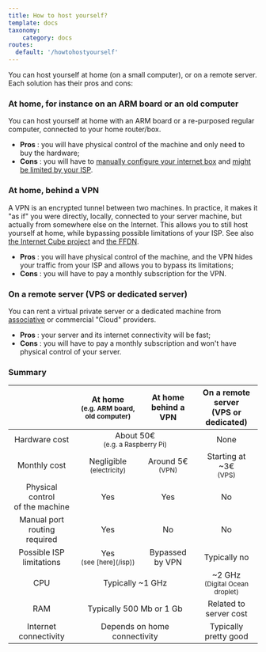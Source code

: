 ```yaml
---
title: How to host yourself?
template: docs
taxonomy:
    category: docs
routes:
  default: '/howtohostyourself'
---
```


You can host yourself at home (on a small computer), or on a remote server. Each solution has their pros and cons:

### At home, for instance on an ARM board or an old computer

You can host yourself at home with an ARM board or a re-purposed regular computer, connected to your home router/box. 

- **Pros**  : you will have physical control of the machine and only need to buy the hardware;
- **Cons**  : you will have to [manually configure your internet box](/isp_box_config) and [might be limited by your ISP](/isp).

### At home, behind a VPN

A VPN is an encrypted tunnel between two machines. In practice, it makes it "as if" you were directly, locally, connected to your server machine, but actually from somewhere else on the Internet. This allows you to still host yourself at home, while bypassing possible limitations of your ISP. See also [the Internet Cube project](https://internetcu.be/) and [the FFDN](https://www.ffdn.org/).

- **Pros** : you will have physical control of the machine, and the VPN hides your traffic from your ISP and allows you to bypass its limitations;
- **Cons** : you will have to pay a monthly subscription for the VPN.

### On a remote server (VPS or dedicated server)

You can rent a virtual private server or a dedicated machine from [associative](https://db.ffdn.org/) or commercial "Cloud" providers.

- **Pros** : your server and its internet connectivity will be fast;
- **Cons** : you will have to pay a monthly subscription and won't have physical control of your server.

### Summary

<table class="table">
    <thead>
      <tr>
        <th></th>
        <th style="text-align:center;">At home<br><small>(e.g. ARM board, old computer)</small></th>
        <th style="text-align:center;">At home<br>behind a VPN</th>
        <th style="text-align:center;">On a remote server<br>(VPS or dedicated)</th>
      </tr>
    </thead>
    <tbody>
      <tr>
        <td style="text-align:center;">Hardware cost</td>
        <td style="text-align:center;" class="warning"  colspan="2">About 50€ <br><small>(e.g. a Raspberry Pi)</small></td>
        <td style="text-align:center;" class="success">None</td>
      </tr>
      <tr>
        <td style="text-align:center;">Monthly cost</td>
        <td style="text-align:center;" class="success">Negligible<br><small>(electricity)</small></td>
        <td style="text-align:center;" class="warning">Around 5€ <br><small>(VPN)</small></td>
        <td style="text-align:center;" class="warning">Starting at ~3€ <br><small>(VPS)</small></td>
      </tr>
      <tr>
        <td style="text-align:center;">Physical control<br>of the machine</td>
        <td style="text-align:center;" class="success">Yes</td>
        <td style="text-align:center;" class="success">Yes</td>
        <td style="text-align:center;" class="danger">No</td>
      </tr>
      <tr>
        <td style="text-align:center;">Manual port <br>routing required</td>
        <td style="text-align:center;" class="warning">Yes</td>
        <td style="text-align:center;" class="success">No</td>
        <td style="text-align:center;" class="success">No</td>
      </tr>
      <tr>
        <td style="text-align:center;">Possible ISP limitations</td>
        <td style="text-align:center;" class="danger">Yes <br><small>(see [here](/isp))</small></td>
        <td style="text-align:center;" class="success">Bypassed by VPN</td>
        <td style="text-align:center;" class="success">Typically no</td>
      </tr>
      <tr>
        <td style="text-align:center;">CPU</td>
        <td style="text-align:center;" class="warning" colspan="2">Typically ~1 GHz</td>
        <td style="text-align:center;" class="success">~2 GHz <br><small>(Digital Ocean droplet)</small></td>
      </tr>
      <tr>
        <td style="text-align:center;">RAM</td>
        <td style="text-align:center;" class="warning" colspan="2">Typically 500 Mb or 1 Gb</td>
        <td style="text-align:center;" class="warning">Related to server cost</td>
      </tr>
      <tr>
        <td style="text-align:center;">Internet connectivity</td>
        <td style="text-align:center;" class="warning" colspan="2">Depends on home connectivity</td>
        <td style="text-align:center;" class="success">Typically pretty good</td>
      </tr>
    </tbody>
</table>
